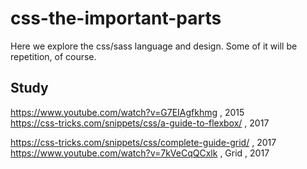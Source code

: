 # css-the-important-parts

Here we explore the css/sass language and design. Some of it will be repetition, of course.

## Study

https://www.youtube.com/watch?v=G7EIAgfkhmg , 2015  
https://css-tricks.com/snippets/css/a-guide-to-flexbox/ , 2017  

https://css-tricks.com/snippets/css/complete-guide-grid/ , 2017  
https://www.youtube.com/watch?v=7kVeCqQCxlk , Grid , 2017
